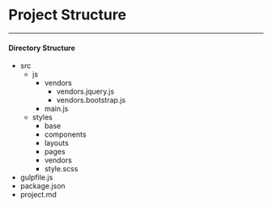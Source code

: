 # Project Structure

----------------------

#### Directory Structure
- src
    - js
      - vendors
        - vendors.jquery.js
        - vendors.bootstrap.js
      - main.js
    - styles
      - base
      - components
      - layouts
      - pages
      - vendors
      - style.scss
- gulpfile.js
- package.json
- project.md
